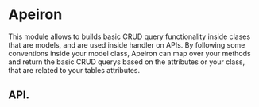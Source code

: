 # Apeiron

This module allows to builds basic CRUD query functionality inside clases that are models, and are used inside handler on APIs. By following some conventions inside your model class, Apeiron can map over your methods and return the basic CRUD querys based on the attributes or your class, that are related to your tables attributes.

## API.
